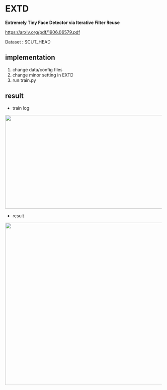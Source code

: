 # EXTD
**Extremely Tiny Face Detector via Iterative Filter Reuse**

https://arxiv.org/pdf/1906.06579.pdf

Dataset : SCUT_HEAD

## implementation
1. change data/config files
2. change minor setting in EXTD
3. run train.py


## result
+ train log

<p align="center">
  <img width="800" height="300" src="https://github.com/SeungyounShin/EXTD/blob/master/img/%E1%84%89%E1%85%B3%E1%84%8F%E1%85%B3%E1%84%85%E1%85%B5%E1%86%AB%E1%84%89%E1%85%A3%E1%86%BA%202019-07-25%20%E1%84%8B%E1%85%A9%E1%84%92%E1%85%AE%202.55.21.png?raw=true">
</p>


+ result

<p align="center">
  <img width="520" height="520" src="https://github.com/SeungyounShin/EXTD/blob/master/img/result.png?raw=true">
</p>


